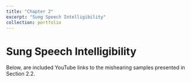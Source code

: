 ```yaml
---
title: "Chapter 2"
excerpt: "Sung Speech Intelligibility"
collection: portfolio
---
```

# Sung Speech Intelligibility

Below, are included YouTube links to the mishearing samples presented in Section 2.2.
